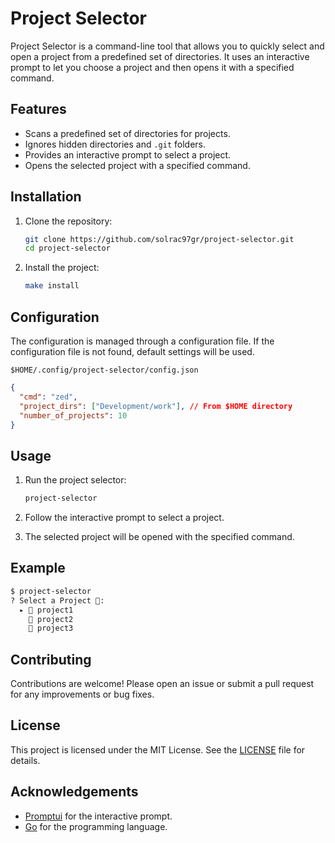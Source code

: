 # Project Selector

Project Selector is a command-line tool that allows you to quickly select and open a project from a predefined set of directories. It uses an interactive prompt to let you choose a project and then opens it with a specified command.

## Features

- Scans a predefined set of directories for projects.
- Ignores hidden directories and `.git` folders.
- Provides an interactive prompt to select a project.
- Opens the selected project with a specified command.

## Installation

1. Clone the repository:

    ```sh
    git clone https://github.com/solrac97gr/project-selector.git
    cd project-selector
    ```

2. Install the project:

    ```sh
    make install
    ```

## Configuration

The configuration is managed through a configuration file. If the configuration file is not found, default settings will be used.

`$HOME/.config/project-selector/config.json`

```json
{
  "cmd": "zed",
  "project_dirs": ["Development/work"], // From $HOME directory
  "number_of_projects": 10
}
```

## Usage

1. Run the project selector:

    ```sh
    project-selector
    ```

2. Follow the interactive prompt to select a project.

3. The selected project will be opened with the specified command.

## Example

```sh
$ project-selector
? Select a Project 🚀:
  ▸ 📁 project1
    📁 project2
    📁 project3
```

## Contributing

Contributions are welcome! Please open an issue or submit a pull request for any improvements or bug fixes.

## License

This project is licensed under the MIT License. See the [LICENSE](LICENSE) file for details.

## Acknowledgements

- [Promptui](https://github.com/manifoldco/promptui) for the interactive prompt.
- [Go](https://golang.org) for the programming language.
